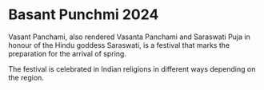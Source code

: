 # Basant Punchmi 2024

Vasant Panchami, also rendered Vasanta Panchami and Saraswati Puja in honour of the Hindu goddess Saraswati, is a festival that marks the preparation for the arrival of spring. 

The festival is celebrated in Indian religions in different ways depending on the region.


